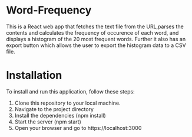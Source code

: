 # Word-Frequency
This is a React web app that fetches the text file from the URL,parses the contents and calculates the frequency of occurence of each word, and displays a histogram of the 20 most frequent words. Further it also has an export button which allows the user to export the histogram data to a CSV file.
# Installation
To install and run this application, follow these steps:
1. Clone this repository to your local machine.
2. Navigate to the project directory
3. Install the dependencies (npm install)
4. Start the server (npm start)
5. Open your browser and go to https://localhost:3000 

